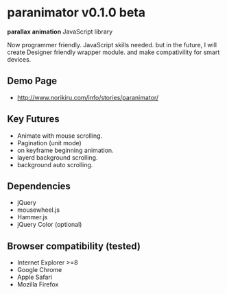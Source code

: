 paranimator v0.1.0 beta
=====

**parallax animation** JavaScript library

Now programmer friendly. JavaScript skills needed.
but in the future, I will create Designer friendly wrapper module.
and make compativility for smart devices.

Demo Page
-----
* http://www.norikiru.com/info/stories/paranimator/

Key Futures
-----
* Animate with mouse scrolling.
* Pagination (unit mode)
* on keyframe beginning animation.
* layerd background scrolling.
* background auto scrolling.

Dependencies
-----
* jQuery
* mousewheel.js
* Hammer.js
* jQuery Color (optional)

Browser compatibility (tested)
-----
* Internet Explorer >=8
* Google Chrome
* Apple Safari
* Mozilla Firefox